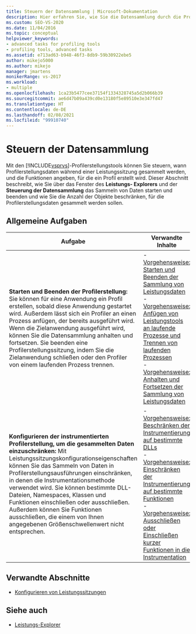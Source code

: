 ```yaml
---
title: Steuern der Datensammlung | Microsoft-Dokumentation
description: Hier erfahren Sie, wie Sie die Datensammlung durch die Profilerstellungstools starten und beenden und wie Sie die Objekte einschränken, für die Profilerstellungsdaten gesammelt werden. Dies ist ein Übersichtsartikel.
ms.custom: SEO-VS-2020
ms.date: 11/04/2016
ms.topic: conceptual
helpviewer_keywords:
- advanced tasks for profiling tools
- profiling tools, advanced tasks
ms.assetid: e713ad63-b948-46f3-8db9-59b30922ebe5
author: mikejo5000
ms.author: mikejo
manager: jmartens
monikerRange: vs-2017
ms.workload:
- multiple
ms.openlocfilehash: 1ca23b5477cee37154f1334328745a5d2b066b39
ms.sourcegitcommit: ae6d47b09a439cd0e13180f5e89510e3e347fd47
ms.translationtype: HT
ms.contentlocale: de-DE
ms.lasthandoff: 02/08/2021
ms.locfileid: "99910740"
---
```

# <a name="control-data-collection"></a>Steuern der Datensammlung
Mit den [!INCLUDE[vsprvs](../code-quality/includes/vsprvs_md.md)]-Profilerstellungstools können Sie steuern, wann Profilerstellungsdaten während einer Leistungssitzung gesammelt werden, und die Funktionen angeben, für die ein Profil erstellt wird. Dieser Abschnitt beschreibt, wie Sie über das Fenster des **Leistungs- Explorers** und der **Steuerung der Datensammlung** das Sammeln von Daten starten und beenden und wie Sie die Anzahl der Objekte beschränken, für die Profilerstellungsdaten gesammelt werden sollen.

## <a name="common-tasks"></a>Allgemeine Aufgaben

|Aufgabe|Verwandte Inhalte|
|----------|---------------------|
|**Starten und Beenden der Profilerstellung:** Sie können für eine Anwendung ein Profil erstellen, sobald diese Anwendung gestartet wird. Außerdem lässt sich ein Profiler an einen Prozess anfügen, der bereits ausgeführt wird. Wenn die Zielanwendung ausgeführt wird, können Sie die Datensammlung anhalten und fortsetzen. Sie beenden eine Profilerstellungssitzung, indem Sie die Zielanwendung schließen oder den Profiler von einem laufenden Prozess trennen.|-   [Vorgehensweise: Starten und Beenden der Sammlung von Leistungsdaten](../profiling/how-to-start-and-end-performance-data-collection.md)<br />-   [Vorgehensweise: Anfügen von Leistungstools an laufende Prozesse und Trennen von laufenden Prozessen](../profiling/how-to-attach-and-detach-performance-tools-to-running-processes.md)<br />-   [Vorgehensweise: Anhalten und Fortsetzen der Sammlung von Leistungsdaten](../profiling/how-to-pause-and-resume-performance-data-collection.md)|
|**Konfigurieren der instrumentierten Profilerstellung, um die gesammelten Daten einzuschränken:** Mit Leistungssitzungskonfigurationseigenschaften können Sie das Sammeln von Daten in Profilerstellungsausführungen einschränken, in denen die Instrumentationsmethode verwendet wird. Sie können bestimmte DLL-Dateien, Namespaces, Klassen und Funktionen einschließen oder ausschließen. Außerdem können Sie Funktionen ausschließen, die einem von Ihnen angegebenen Größenschwellenwert nicht entsprechen.|-   [Vorgehensweise: Beschränken der Instrumentierung auf bestimmte DLLs](../profiling/how-to-limit-instrumentation-to-specific-dlls.md)<br />-   [Vorgehensweise: Einschränken der Instrumentierung auf bestimmte Funktionen](../profiling/how-to-limit-instrumentation-to-specific-functions.md)<br />-   [Vorgehensweise: Ausschließen oder Einschließen kurzer Funktionen in die Instrumentation](../profiling/how-to-exclude-or-include-short-functions-from-instrumentation.md)|

## <a name="related-sections"></a>Verwandte Abschnitte
- [Konfigurieren von Leistungssitzungen](../profiling/configuring-performance-sessions.md)

## <a name="see-also"></a>Siehe auch
- [Leistungs-Explorer](../profiling/performance-explorer.md)
